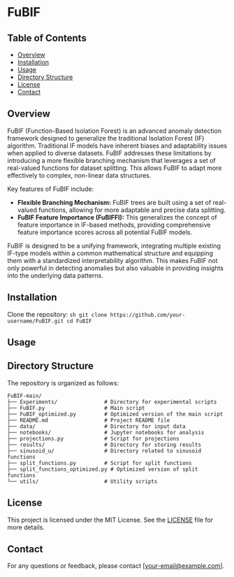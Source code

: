 # FuBIF

## Table of Contents
- [Overview](#overview)
- [Installation](#installation)
- [Usage](#usage)
- [Directory Structure](#directory-structure)
- [License](#license)
- [Contact](#contact)

## Overview
FuBIF (Function-Based Isolation Forest) is an advanced anomaly detection framework designed to generalize the traditional Isolation Forest (IF) algorithm. Traditional IF models have inherent biases and adaptability issues when applied to diverse datasets. FuBIF addresses these limitations by introducing a more flexible branching mechanism that leverages a set of real-valued functions for dataset splitting. This allows FuBIF to adapt more effectively to complex, non-linear data structures.

Key features of FuBIF include:

- **Flexible Branching Mechanism:** FuBIF trees are built using a set of real-valued functions, allowing for more adaptable and precise data splitting.
- **FuBIF Feature Importance (FuBIFFI):** This generalizes the concept of feature importance in IF-based methods, providing comprehensive feature importance scores across all potential FuBIF models.

FuBIF is designed to be a unifying framework, integrating multiple existing IF-type models within a common mathematical structure and equipping them with a standardized interpretability algorithm. This makes FuBIF not only powerful in detecting anomalies but also valuable in providing insights into the underlying data patterns.

## Installation
Clone the repository:
    ```sh
    git clone https://github.com/your-username/FuBIF.git
    cd FuBIF
    ```

## Usage


## Directory Structure
The repository is organized as follows:

```
FuBIF-main/
├── Experiments/               # Directory for experimental scripts
├── FuBIF.py                   # Main script
├── FuBIF_optimized.py         # Optimized version of the main script
├── README.md                  # Project README file
├── data/                      # Directory for input data
├── notebooks/                 # Jupyter notebooks for analysis
├── projections.py             # Script for projections
├── results/                   # Directory for storing results
├── sinusoid_u/                # Directory related to sinusoid functions
├── split_functions.py         # Script for split functions
├── split_functions_optimized.py # Optimized version of split functions
└── utils/                     # Utility scripts
```


## License
This project is licensed under the MIT License. See the [LICENSE](LICENSE) file for more details.

## Contact
For any questions or feedback, please contact [your-email@example.com].
